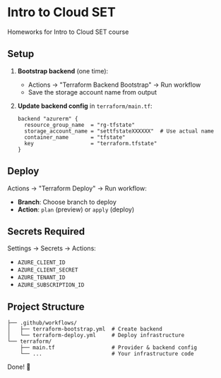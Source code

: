 # Intro to Cloud SET

Homeworks for Intro to Cloud SET course

## Setup

1. **Bootstrap backend** (one time):
   - Actions → "Terraform Backend Bootstrap" → Run workflow
   - Save the storage account name from output

2. **Update backend config** in `terraform/main.tf`:
   ```hcl
   backend "azurerm" {
     resource_group_name  = "rg-tfstate"
     storage_account_name = "settfstateXXXXXX"  # Use actual name
     container_name       = "tfstate"
     key                  = "terraform.tfstate"
   }
   ```

## Deploy

Actions → "Terraform Deploy" → Run workflow:
- **Branch**: Choose branch to deploy
- **Action**: `plan` (preview) or `apply` (deploy)

## Secrets Required

Settings → Secrets → Actions:
- `AZURE_CLIENT_ID`
- `AZURE_CLIENT_SECRET`
- `AZURE_TENANT_ID`
- `AZURE_SUBSCRIPTION_ID`

## Project Structure

```
├── .github/workflows/
│   ├── terraform-bootstrap.yml  # Create backend
│   └── terraform-deploy.yml     # Deploy infrastructure
└── terraform/
    ├── main.tf                  # Provider & backend config
    └── ...                      # Your infrastructure code
```

Done! 🚀
